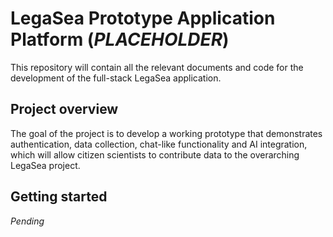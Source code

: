 # LegaSea Prototype Application Platform (_PLACEHOLDER_)

This repository will contain all the relevant documents and code for the development of the full-stack LegaSea application.

## Project overview

The goal of the project is to develop a working prototype that demonstrates authentication, data collection, chat-like functionality and AI integration, which will allow citizen scientists to contribute data to the overarching LegaSea project.

## Getting started
_Pending_


